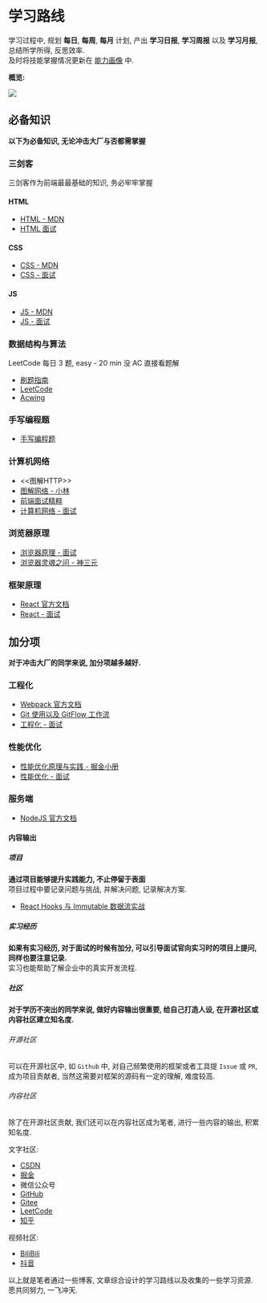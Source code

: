 <!--
 * @Author: sherlyzz
 * @Date: 2022-02-09
 * @LastEditTime: 2022-02-10
 * @LastEditors: sherlyzz
 * @Description: 前端学习路线
-->

# 学习路线

学习过程中, 规划 **每日**, **每周**, **每月** 计划, 产出 **学习日报**, **学习周报** 以及 **学习月报**, 总结所学所得, 反思效率.\
及时将技能掌握情况更新在 [能力画像](能力画像.md) 中.

**概览:**

![](https://img-1305590520.cos.ap-shanghai.myqcloud.com/%E5%AD%A6%E4%B9%A0%E8%B7%AF%E7%BA%BF-%E6%A6%82%E8%A7%88.png)

## 必备知识

**以下为必备知识, 无论冲击大厂与否都需掌握**

### 三剑客

三剑客作为前端最最基础的知识, 务必牢牢掌握

#### HTML

- [HTML - MDN](https://developer.mozilla.org/zh-CN/docs/Web/HTML)
- [HTML 面试](https://github.com/BigSharkLx/front-end-interview/blob/main/3%20offer%E6%94%B6%E5%89%B2%E6%9C%BA%E4%B9%8BHTML%E7%AF%87.md)

#### CSS

- [CSS - MDN](https://developer.mozilla.org/zh-CN/docs/Web/CSS)
- [CSS - 面试](https://github.com/BigSharkLx/front-end-interview/blob/main/4%20offer%E6%94%B6%E5%89%B2%E6%9C%BA%E4%B9%8BCSS%E7%AF%87.)

#### JS

- [JS - MDN](https://developer.mozilla.org/zh-CN/docs/Web/JavaScript)
- [JS - 面试](https://github.com/BigSharkLx/front-end-interview/blob/main/5%20offer%E6%94%B6%E5%89%B2%E6%9C%BA%E4%B9%8BJavaScript%E7%AF%87.md)

### 数据结构与算法

LeetCode 每日 3 题, easy - 20 min 没 AC 直接看题解

- [刷题指南](https://github.com/FangzhouSu/Constant-Front-End-Study/blob/main/%E5%89%8D%E7%AB%AF%E7%9F%A5%E8%AF%86%E5%BA%93/3-%E5%89%8D%E7%AB%AF%E5%BF%85%E4%BC%9A%E6%95%B0%E6%8D%AE%E7%BB%93%E6%9E%84%E4%B8%8E%E7%AE%97%E6%B3%95.md)
- [LeetCode](https://leetcode-cn.com/)
- [Acwing](https://www.acwing.com/)

### 手写编程题

- [手写编程题](https://github.com/BigSharkLx/front-end-interview/blob/main/10%20offer%E6%94%B6%E5%89%B2%E6%9C%BA%E4%B9%8B%E6%89%8B%E5%86%99%E4%BB%A3%E7%A0%81%E7%AF%87.md)

### 计算机网络

- <<图解HTTP>>
- [图解网络 - 小林](https://mp.weixin.qq.com/mp/appmsgalbum?__biz=MzUxODAzNDg4NQ==&action=getalbum&album_id=1337204681134751744&scene=173&from_msgid=2247483971&from_itemidx=1&count=3&nolastread=1#wechat_redirect)
- [前端面试精粹](https://827652549.github.io/my-book/#/network/http)
- [计算机网络 - 面试](https://github.com/BigSharkLx/front-end-interview/blob/main/8%20offer%E6%94%B6%E5%89%B2%E6%9C%BA%E4%B9%8B%E8%AE%A1%E7%AE%97%E6%9C%BA%E7%BD%91%E7%BB%9C%E7%AF%87.md)

### 浏览器原理

- [浏览器原理 - 面试](https://github.com/BigSharkLx/front-end-interview)
- [浏览器灵魂之问 - 神三元](https://juejin.cn/post/6844904021308735502)

### 框架原理

- [React 官方文档](https://react.docschina.org/)
- [React - 面试](https://github.com/BigSharkLx/front-end-interview/blob/main/7%20offer%E6%94%B6%E5%89%B2%E6%9C%BA%E4%B9%8BReact%E7%AF%87.md)

## 加分项

**对于冲击大厂的同学来说, 加分项越多越好.**

### 工程化

- [Webpack 官方文档](https://webpack.docschina.org/)
- [Git 使用以及 GitFlow 工作流](https://juejin.cn/post/6919350448885334023#heading-28)
- [工程化 - 面试](https://github.com/BigSharkLx/front-end-interview/blob/main/7%20offer%E6%94%B6%E5%89%B2%E6%9C%BA%E4%B9%8B%E5%89%8D%E7%AB%AF%E5%B7%A5%E7%A8%8B%E5%8C%96%E7%AF%87.md)

### 性能优化

- [性能优化原理与实践 - 掘金小册](https://juejin.cn/book/6844733750048210957)
- [性能优化 - 面试](https://github.com/BigSharkLx/front-end-interview/blob/main/6%20offer%E6%94%B6%E5%89%B2%E6%9C%BA%E4%B9%8B%E6%80%A7%E8%83%BD%E4%BC%98%E5%8C%96%E7%AF%87.md)

### 服务端

- [NodeJS 官方文档](https://nodejs.org/zh-cn/docs/)

#### 内容输出

##### 项目

**通过项目能够提升实践能力, 不止停留于表面**\
项目过程中要记录问题与挑战, 并解决问题, 记录解决方案.

- [React Hooks 与 Immutable 数据流实战](https://juejin.cn/book/6844733816460804104)

##### 实习经历

**如果有实习经历, 对于面试的时候有加分, 可以引导面试官向实习时的项目上提问, 同样也要注意记录.**\
实习也能帮助了解企业中的真实开发流程.

##### 社区

**对于学历不突出的同学来说, 做好内容输出很重要, 给自己打造人设, 在开源社区或内容社区建立知名度.**

###### 开源社区

可以在开源社区中, 如 `Github` 中, 对自己频繁使用的框架或者工具提 `Issue` 或 `PR`, 成为项目贡献者, 当然这需要对框架的源码有一定的理解, 难度较高.

###### 内容社区

除了在开源社区贡献, 我们还可以在内容社区成为笔者, 进行一些内容的输出, 积累知名度.

文字社区:

- [CSDN](https://www.csdn.net/)
- [掘金](https://juejin.cn/)
- 微信公众号
- [GitHub](https://github.com/)
- [Gitee](https://gitee.com/)
- [LeetCode](https://leetcode-cn.com/)
- [知乎](https://www.zhihu.com)

视频社区:

- [BiliBili](https://www.bilibili.com/)
- [抖音](https://www.douyin.com/)

以上就是笔者通过一些博客, 文章综合设计的学习路线以及收集的一些学习资源. 愿共同努力, 一飞冲天.
